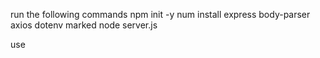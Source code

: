 run the following commands
npm init -y
num install express body-parser axios dotenv marked
node server.js

use 
